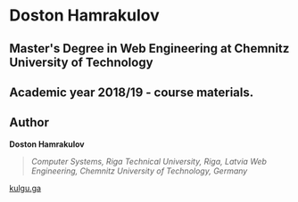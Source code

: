 # Doston Hamrakulov

## Master's Degree in Web Engineering at Chemnitz University of Technology

## Academic year 2018/19 - course materials.

## Author
**Doston Hamrakulov**

>*Computer Systems, Riga Technical University, Riga, Latvia*
>*Web Engineering, Chemnitz University of Technology, Germany*



[kulgu.ga](http://kulgu.ga/)
